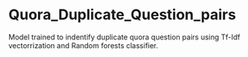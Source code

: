 # Quora_Duplicate_Question_pairs
Model trained to indentify duplicate quora question pairs using Tf-Idf vectorrization and Random forests classifier.
